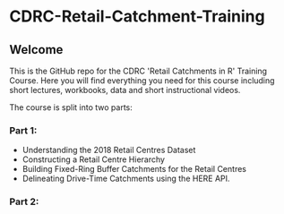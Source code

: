 # CDRC-Retail-Catchment-Training

## Welcome

This is the GitHub repo for the CDRC 'Retail Catchments in R' Training Course. Here you will find everything you need for this course including short lectures, workbooks, data and short instructional videos. 

The course is split into two parts:

### **Part 1**:

* Understanding the 2018 Retail Centres Dataset
* Constructing a Retail Centre Hierarchy
* Building Fixed-Ring Buffer Catchments for the Retail Centres
* Delineating Drive-Time Catchments using the HERE API.

### **Part 2**: 



